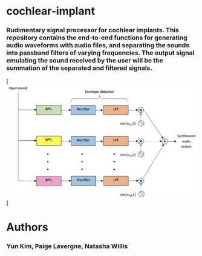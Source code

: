 # cochlear-implant

### Rudimentary signal processor for cochlear implants. This repository contains the end-to-end functions for generating audio waveforms with audio files, and separating the sounds into passband filters of varying frequencies. The output signal emulating the sound received by the user will be the summation of the separated and filtered signals.

[![processor diagram](https://github.com/yun-kim/cochlear-implant/raw/master/img/signal-processor-diagram.png)]


# Authors
### Yun Kim, Paige Lavergne, Natasha Willis
